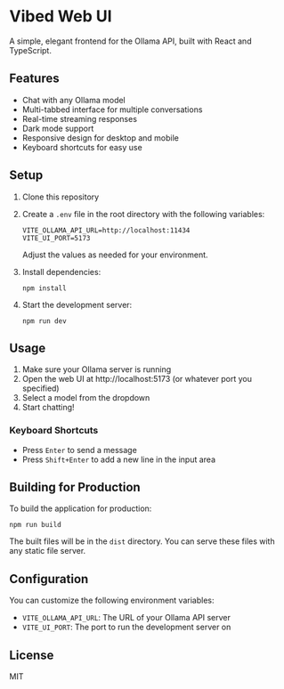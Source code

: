 # Vibed Web UI

A simple, elegant frontend for the Ollama API, built with React and TypeScript.

## Features

- Chat with any Ollama model
- Multi-tabbed interface for multiple conversations
- Real-time streaming responses
- Dark mode support
- Responsive design for desktop and mobile
- Keyboard shortcuts for easy use

## Setup

1. Clone this repository
2. Create a `.env` file in the root directory with the following variables:
   ```
   VITE_OLLAMA_API_URL=http://localhost:11434
   VITE_UI_PORT=5173
   ```
   Adjust the values as needed for your environment.

3. Install dependencies:
   ```
   npm install
   ```

4. Start the development server:
   ```
   npm run dev
   ```

## Usage

1. Make sure your Ollama server is running
2. Open the web UI at http://localhost:5173 (or whatever port you specified)
3. Select a model from the dropdown
4. Start chatting!

### Keyboard Shortcuts

- Press `Enter` to send a message
- Press `Shift+Enter` to add a new line in the input area

## Building for Production

To build the application for production:

```
npm run build
```

The built files will be in the `dist` directory. You can serve these files with any static file server.

## Configuration

You can customize the following environment variables:

- `VITE_OLLAMA_API_URL`: The URL of your Ollama API server
- `VITE_UI_PORT`: The port to run the development server on

## License

MIT
